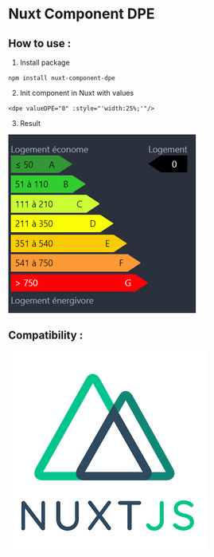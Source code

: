 # Nuxt Component DPE

## How to use :

1. Install package
```
npm install nuxt-component-dpe
```
2. Init component in Nuxt with values
```
<dpe valueDPE="0" :style="'width:25%;'"/>
```
3. Result

![](assets/githubimg.PNG)

## Compatibility :

![](assets/Nuxtjs_logo.png)
